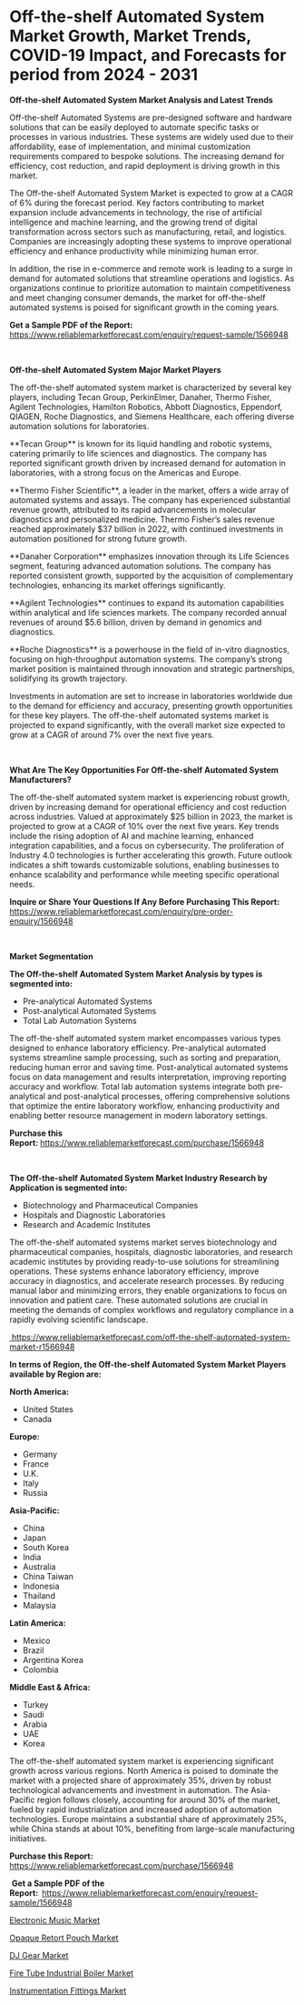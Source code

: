 <p><h1>Off-the-shelf Automated System Market Growth, Market Trends, COVID-19 Impact, and Forecasts for period from 2024 - 2031</h1></p><p><strong>Off-the-shelf Automated System Market Analysis and Latest Trends</strong></p>
<p><p>Off-the-shelf Automated Systems are pre-designed software and hardware solutions that can be easily deployed to automate specific tasks or processes in various industries. These systems are widely used due to their affordability, ease of implementation, and minimal customization requirements compared to bespoke solutions. The increasing demand for efficiency, cost reduction, and rapid deployment is driving growth in this market.</p><p>The Off-the-shelf Automated System Market is expected to grow at a CAGR of 6% during the forecast period. Key factors contributing to market expansion include advancements in technology, the rise of artificial intelligence and machine learning, and the growing trend of digital transformation across sectors such as manufacturing, retail, and logistics. Companies are increasingly adopting these systems to improve operational efficiency and enhance productivity while minimizing human error. </p><p>In addition, the rise in e-commerce and remote work is leading to a surge in demand for automated solutions that streamline operations and logistics. As organizations continue to prioritize automation to maintain competitiveness and meet changing consumer demands, the market for off-the-shelf automated systems is poised for significant growth in the coming years.</p></p>
<p><strong>Get a Sample PDF of the Report:&nbsp;</strong> <a href="https://www.reliablemarketforecast.com/enquiry/request-sample/1566948?utm_campaign=1167&utm_medium=2&utm_source=Github&utm_content=ia&utm_term=17112024&utm_id=off-the-shelf-automated-system">https://www.reliablemarketforecast.com/enquiry/request-sample/1566948</a></p>
<p>&nbsp;</p>
<p><strong>Off-the-shelf Automated System Major Market Players</strong></p>
<p><p>The off-the-shelf automated system market is characterized by several key players, including Tecan Group, PerkinElmer, Danaher, Thermo Fisher, Agilent Technologies, Hamilton Robotics, Abbott Diagnostics, Eppendorf, QIAGEN, Roche Diagnostics, and Siemens Healthcare, each offering diverse automation solutions for laboratories.</p><p>**Tecan Group** is known for its liquid handling and robotic systems, catering primarily to life sciences and diagnostics. The company has reported significant growth driven by increased demand for automation in laboratories, with a strong focus on the Americas and Europe.</p><p>**Thermo Fisher Scientific**, a leader in the market, offers a wide array of automated systems and assays. The company has experienced substantial revenue growth, attributed to its rapid advancements in molecular diagnostics and personalized medicine. Thermo Fisher’s sales revenue reached approximately $37 billion in 2022, with continued investments in automation positioned for strong future growth.</p><p>**Danaher Corporation** emphasizes innovation through its Life Sciences segment, featuring advanced automation solutions. The company has reported consistent growth, supported by the acquisition of complementary technologies, enhancing its market offerings significantly.</p><p>**Agilent Technologies** continues to expand its automation capabilities within analytical and life sciences markets. The company recorded annual revenues of around $5.6 billion, driven by demand in genomics and diagnostics.</p><p>**Roche Diagnostics** is a powerhouse in the field of in-vitro diagnostics, focusing on high-throughput automation systems. The company’s strong market position is maintained through innovation and strategic partnerships, solidifying its growth trajectory.</p><p>Investments in automation are set to increase in laboratories worldwide due to the demand for efficiency and accuracy, presenting growth opportunities for these key players. The off-the-shelf automated systems market is projected to expand significantly, with the overall market size expected to grow at a CAGR of around 7% over the next five years.</p></p>
<p>&nbsp;</p>
<p><strong>What Are The Key Opportunities For Off-the-shelf Automated System Manufacturers?</strong></p>
<p><p>The off-the-shelf automated system market is experiencing robust growth, driven by increasing demand for operational efficiency and cost reduction across industries. Valued at approximately $25 billion in 2023, the market is projected to grow at a CAGR of 10% over the next five years. Key trends include the rising adoption of AI and machine learning, enhanced integration capabilities, and a focus on cybersecurity. The proliferation of Industry 4.0 technologies is further accelerating this growth. Future outlook indicates a shift towards customizable solutions, enabling businesses to enhance scalability and performance while meeting specific operational needs.</p></p>
<p><strong>Inquire or Share Your Questions If Any Before Purchasing This Report:</strong> <a href="https://www.reliablemarketforecast.com/enquiry/pre-order-enquiry/1566948?utm_campaign=1167&utm_medium=2&utm_source=Github&utm_content=ia&utm_term=17112024&utm_id=off-the-shelf-automated-system">https://www.reliablemarketforecast.com/enquiry/pre-order-enquiry/1566948</a></p>
<p>&nbsp;</p>
<p><strong>Market Segmentation</strong></p>
<p><strong>The Off-the-shelf Automated System Market Analysis by types is segmented into:</strong></p>
<p><ul><li>Pre-analytical Automated Systems</li><li>Post-analytical Automated Systems</li><li>Total Lab Automation Systems</li></ul></p>
<p><p>The off-the-shelf automated system market encompasses various types designed to enhance laboratory efficiency. Pre-analytical automated systems streamline sample processing, such as sorting and preparation, reducing human error and saving time. Post-analytical automated systems focus on data management and results interpretation, improving reporting accuracy and workflow. Total lab automation systems integrate both pre-analytical and post-analytical processes, offering comprehensive solutions that optimize the entire laboratory workflow, enhancing productivity and enabling better resource management in modern laboratory settings.</p></p>
<p><strong>Purchase this Report:&nbsp;</strong><a href="https://www.reliablemarketforecast.com/purchase/1566948?utm_campaign=1167&utm_medium=2&utm_source=Github&utm_content=ia&utm_term=17112024&utm_id=off-the-shelf-automated-system">https://www.reliablemarketforecast.com/purchase/1566948</a></p>
<p>&nbsp;</p>
<p><strong>The Off-the-shelf Automated System Market Industry Research by Application is segmented into:</strong></p>
<p><ul><li>Biotechnology and Pharmaceutical Companies</li><li>Hospitals and Diagnostic Laboratories</li><li>Research and Academic Institutes</li></ul></p>
<p><p>The off-the-shelf automated systems market serves biotechnology and pharmaceutical companies, hospitals, diagnostic laboratories, and research academic institutes by providing ready-to-use solutions for streamlining operations. These systems enhance laboratory efficiency, improve accuracy in diagnostics, and accelerate research processes. By reducing manual labor and minimizing errors, they enable organizations to focus on innovation and patient care. These automated solutions are crucial in meeting the demands of complex workflows and regulatory compliance in a rapidly evolving scientific landscape.</p></p>
<p><a href="https://www.reliablemarketforecast.com/off-the-shelf-automated-system-market-r1566948?utm_campaign=1167&utm_medium=2&utm_source=Github&utm_content=ia&utm_term=17112024&utm_id=off-the-shelf-automated-system">&nbsp;https://www.reliablemarketforecast.com/off-the-shelf-automated-system-market-r1566948</a></p>
<p><strong>In terms of Region, the Off-the-shelf Automated System Market Players available by Region are:</strong></p>
<p>
    <p> <strong> North America: </strong>
        <ul>
            <li>United States</li>
            <li>Canada</li>
        </ul>
        </p> 
    <p> <strong> Europe: </strong>
        <ul>
            <li>Germany</li>
            <li>France</li>
            <li>U.K.</li>
            <li>Italy</li>
            <li>Russia</li>
        </ul>
        </p> 
    <p> <strong> Asia-Pacific: </strong>
        <ul>
            <li>China</li>
            <li>Japan</li>
            <li>South Korea</li>
            <li>India</li>
            <li>Australia</li>
            <li>China Taiwan</li>
            <li>Indonesia</li>
            <li>Thailand</li>
            <li>Malaysia</li>
        </ul>
        </p> 
    <p> <strong> Latin America: </strong>
        <ul>
            <li>Mexico</li>
            <li>Brazil</li>
            <li>Argentina Korea</li>
            <li>Colombia</li>
        </ul>
        </p> 
    <p> <strong> Middle East & Africa: </strong>
        <ul>
            <li>Turkey</li>
            <li>Saudi</li>
            <li>Arabia</li>
            <li>UAE</li>
            <li>Korea</li>
        </ul>
    </p>
    </p>
<p><p>The off-the-shelf automated system market is experiencing significant growth across various regions. North America is poised to dominate the market with a projected share of approximately 35%, driven by robust technological advancements and investment in automation. The Asia-Pacific region follows closely, accounting for around 30% of the market, fueled by rapid industrialization and increased adoption of automation technologies. Europe maintains a substantial share of approximately 25%, while China stands at about 10%, benefiting from large-scale manufacturing initiatives.</p></p>
<p><strong>Purchase this Report: </strong><a href="https://www.reliablemarketforecast.com/purchase/1566948?utm_campaign=1167&utm_medium=2&utm_source=Github&utm_content=ia&utm_term=17112024&utm_id=off-the-shelf-automated-system">https://www.reliablemarketforecast.com/purchase/1566948</a></p>
<p>&nbsp;<strong>Get a Sample PDF of the Report:&nbsp;&nbsp;</strong><a href="https://www.reliablemarketforecast.com/enquiry/request-sample/1566948?utm_campaign=1167&utm_medium=2&utm_source=Github&utm_content=ia&utm_term=17112024&utm_id=off-the-shelf-automated-system">https://www.reliablemarketforecast.com/enquiry/request-sample/1566948</a></p>
<p><strong></strong></p>
<p><p><a href="https://issuu.com/reportprime-2/docs/electronic-music-market-size-2030.p_948a395f9346fb?utm_campaign=1167&utm_medium=2&utm_source=Github&utm_content=ia&utm_term=17112024&utm_id=off-the-shelf-automated-system">Electronic Music Market</a></p><p><a href="https://github.com/mabutironaldo/Market-Research-Report-List-6/blob/main/opaque-retort-pouch-market.md?utm_campaign=1167&utm_medium=2&utm_source=Github&utm_content=ia&utm_term=17112024&utm_id=off-the-shelf-automated-system">Opaque Retort Pouch Market</a></p><p><a href="https://issuu.com/reportprime-2/docs/dj-gear-market-size-2030.pptx_fec0f12c1ab9fb?utm_campaign=1167&utm_medium=2&utm_source=Github&utm_content=ia&utm_term=17112024&utm_id=off-the-shelf-automated-system">DJ Gear Market</a></p><p><a href="https://www.linkedin.com/pulse/global-fire-tube-industrial-boiler-market-landscape-future-bqdif?utm_campaign=1167&utm_medium=2&utm_source=Github&utm_content=ia&utm_term=17112024&utm_id=off-the-shelf-automated-system">Fire Tube Industrial Boiler Market</a></p><p><a href="https://www.linkedin.com/pulse/regional-adaptations-global-instrumentation-fittings-market-ietmf?utm_campaign=1167&utm_medium=2&utm_source=Github&utm_content=ia&utm_term=17112024&utm_id=off-the-shelf-automated-system">Instrumentation Fittings Market</a></p></p>